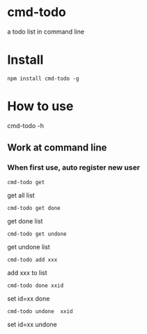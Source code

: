 # cmd-todo
a todo list in command line 

# Install
```
npm install cmd-todo -g
```

# How to use
cmd-todo -h
## Work at command line

### When first use, auto register new user

```
cmd-todo get 
```
get all list

```
cmd-todo get done
```
get done list
```
cmd-todo get undone
```
get undone list

```
cmd-todo add xxx 
```
add xxx to  list

```
cmd-todo done xxid
```
set id=xx done

```
cmd-todo undone  xxid
```
set id=xx undone


